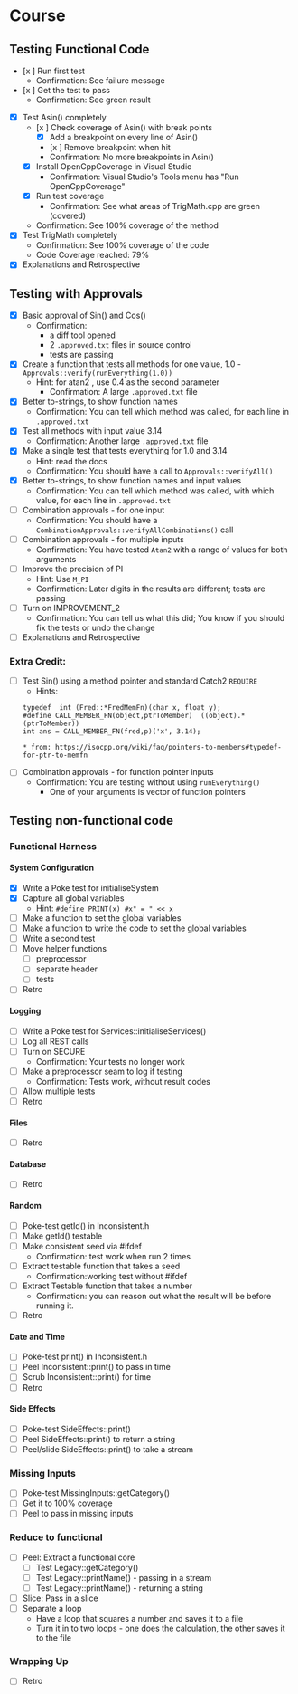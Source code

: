 # Course

## Testing Functional Code

* [x ] Run first test
    * Confirmation: See failure message
* [x ] Get the test to pass
    * Confirmation: See green result
* [x] Test Asin() completely
    * [x ] Check coverage of Asin() with break points
        * [x] Add a breakpoint on every line of Asin()
        * [x ] Remove breakpoint when hit
        * Confirmation: No more breakpoints in Asin()
    * [x] Install OpenCppCoverage in Visual Studio
        * Confirmation: Visual Studio's Tools menu has "Run OpenCppCoverage"
    * [x] Run test coverage
        * Confirmation: See what areas of TrigMath.cpp are green (covered)
    * Confirmation: See 100% coverage of the method
* [x] Test TrigMath completely
    * Confirmation: See 100% coverage of the code
    * Code Coverage reached: 79%
* [x] Explanations and Retrospective

## Testing with Approvals

* [x] Basic approval of Sin() and Cos()
    * Confirmation:
        * a diff tool opened
        * 2 `.approved.txt` files in source control
        * tests are passing
* [x] Create a function that tests all methods for one value, 1.0 - `Approvals::verify(runEverything(1.0))`
  * Hint: for atan2 , use 0.4 as the second parameter
    * Confirmation: A large `.approved.txt` file
* [x] Better to-strings, to show function names
    * Confirmation: You can tell which method was called, for each line in `.approved.txt`
* [x] Test all methods with input value 3.14
    * Confirmation: Another large `.approved.txt` file
* [x] Make a single test that tests everything for 1.0 and 3.14
    * Hint: read the docs
    * Confirmation: You should have a call to  `Approvals::verifyAll()`
* [x] Better to-strings, to show function names and input values
    * Confirmation: You can tell which method was called, with which value, for each line in `.approved.txt`
* [ ] Combination approvals - for one input
    * Confirmation: You should have a `CombinationApprovals::verifyAllCombinations()` call
* [ ] Combination approvals - for multiple inputs
    * Confirmation: You have tested `Atan2` with a range of values for both arguments
* [ ] Improve the precision of PI
    * Hint: Use `M_PI`
    * Confirmation: Later digits in the results are different; tests are passing 
* [ ] Turn on IMPROVEMENT_2
    * Confirmation: You can tell us what this did; You know if you should fix the tests or undo the change 
* [ ] Explanations and Retrospective

### Extra Credit:

* [ ] Test Sin() using a method pointer and standard Catch2 `REQUIRE`
    * Hints:
    ```
    typedef  int (Fred::*FredMemFn)(char x, float y);
    #define CALL_MEMBER_FN(object,ptrToMember)  ((object).*(ptrToMember))
    int ans = CALL_MEMBER_FN(fred,p)('x', 3.14);
    ```
      * from: https://isocpp.org/wiki/faq/pointers-to-members#typedef-for-ptr-to-memfn
* [ ] Combination approvals - for function pointer inputs
    * Confirmation: You are testing without using `runEverything()`
        * One of your arguments is vector of function pointers

## Testing non-functional code

### Functional Harness

#### System Configuration

* [x] Write a Poke test for initialiseSystem
* [x] Capture all global variables
    * Hint: `#define PRINT(x) #x" = " << x`
* [ ] Make a function to set the global variables
* [ ] Make a function to write the code to set the global variables
* [ ] Write a second test
* [ ] Move helper functions
    * [ ] preprocessor
    * [ ] separate header
    * [ ] tests
* [ ] Retro

#### Logging

* [ ] Write a Poke test for Services::initialiseServices()
* [ ] Log all REST calls
* [ ] Turn on SECURE
    * Confirmation: Your tests no longer work
* [ ] Make a preprocessor seam to log if testing
    * Confirmation: Tests work, without result codes
* [ ] Allow multiple tests
* [ ] Retro

#### Files

* [ ] Retro

#### Database

* [ ] Retro

#### Random

* [ ] Poke-test getId() in Inconsistent.h
* [ ] Make getId() testable
* [ ] Make consistent seed via #ifdef
    * Confirmation: test work when run 2 times 
* [ ] Extract testable function that takes a seed
    * Confirmation:working test without #ifdef
* [ ] Extract Testable function that takes a number
    * Confirmation: you can reason out what the result will be before running it.
* [ ] Retro

#### Date and Time

* [ ] Poke-test print() in Inconsistent.h
* [ ] Peel Inconsistent::print() to pass in time
* [ ] Scrub Inconsistent::print() for time
* [ ] Retro

#### Side Effects

* [ ] Poke-test SideEffects::print()
* [ ] Peel SideEffects::print() to return a string
* [ ] Peel/slide SideEffects::print() to take a stream

### Missing Inputs

* [ ] Poke-test MissingInputs::getCategory()
* [ ] Get it to 100% coverage
* [ ] Peel to pass in missing inputs 

### Reduce to functional

* [ ] Peel: Extract a functional core
    * [ ] Test Legacy::getCategory()
    * [ ] Test Legacy::printName() - passing in a stream
    * [ ] Test Legacy::printName() - returning a string
* [ ] Slice: Pass in a slice
* [ ] Separate a loop
    * Have a loop that squares a number and saves it to a file
    * Turn it in to two loops - one does the calculation, the other saves it to the file

### Wrapping Up

* [ ] Retro
